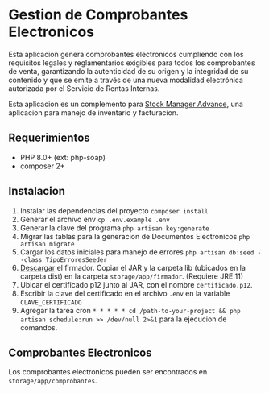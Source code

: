 # Gestion de Comprobantes Electronicos

Esta aplicacion genera comprobantes electronicos cumpliendo con los requisitos legales
y reglamentarios exigibles para todos los comprobantes de venta, garantizando la
autenticidad de su origen y la integridad de su contenido y que se emite a través de
una nueva modalidad electrónica autorizada por el Servicio de Rentas Internas.

Esta aplicacion es un complemento para [Stock Manager Advance](https://tecdiary.net/products/stock-manager-advance-with-all-modules), una aplicacion para manejo de inventario y facturacion.

## Requerimientos

* PHP 8.0+ (ext: php-soap)
* composer 2+

## Instalacion

1. Instalar las dependencias del proyecto `composer install`
1. Generar el archivo env `cp .env.example .env`
1. Generar la clave del programa `php artisan key:generate`
1. Migrar las tablas para la generacion de Documentos Electronicos `php artisan migrate`
1. Cargar los datos iniciales para manejo de errores `php artisan db:seed --class TipoErroresSeeder`
1. [Descargar](https://github.com/jordiicabrera/FirmaSriJava) el firmador. Copiar el JAR y la carpeta lib (ubicados en la carpeta dist) en la carpeta `storage/app/firmador`. (Requiere JRE 11)
1. Ubicar el certificado p12 junto al JAR, con el nombre `certificado.p12`.
1. Escribir la clave del certificado en el archivo `.env` en la variable `CLAVE_CERTIFICADO`
1. Agregar la tarea cron `* * * * * cd /path-to-your-project && php artisan schedule:run >> /dev/null 2>&1` para la ejecucion de comandos.

## Comprobantes Electronicos
Los comprobantes electronicos pueden ser encontrados en `storage/app/comprobantes`.
